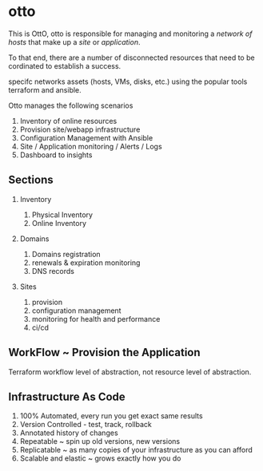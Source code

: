 # otto

This is OttO, otto is responsible for managing and monitoring a
_network of hosts_ that make up a _site_ or _application_.

To that end, there are a number of disconnected resources that need to
be cordinated to establish a success.

specifc networks assets (hosts, VMs, disks, etc.) using the popular
tools terraform and ansible.

Otto manages the following scenarios

1. Inventory of online resources
1. Provision site/webapp infrastructure
2. Configuration Management with Ansible
3. Site / Application monitoring / Alerts / Logs
4. Dashboard to insights

## Sections

1. Inventory
   1. Physical Inventory
   1. Online Inventory

2. Domains
   1. Domains registration
   2. renewals & expiration monitoring
   3. DNS records

3. Sites 
   1. provision
   2. configuration management
   3. monitoring for health and performance
   4. ci/cd

## WorkFlow ~ Provision the Application

Terraform workflow level of abstraction, not resource level of
abstraction. 

## Infrastructure As Code

1. 100% Automated, every run you get exact same results
2. Version Controlled - test, track, rollback
3. Annotated history of changes
4. Repeatable ~ spin up old versions, new versions
5. Replicatable ~ as many copies of your infrastructure as you can
   afford
6. Scalable and elastic ~ grows exactly how you do


